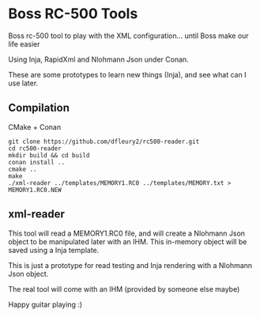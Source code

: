 # Boss RC-500 Tools
Boss rc-500 tool to play with the XML configuration... until Boss make our life easier

Using Inja, RapidXml and Nlohmann Json under Conan.

These are some prototypes to learn new things (Inja), and see what can I use later.

## Compilation

CMake + Conan

```
git clone https://github.com/dfleury2/rc500-reader.git
cd rc500-reader
mkdir build && cd build
conan install ..
cmake ..
make
./xml-reader ../templates/MEMORY1.RC0 ../templates/MEMORY.txt > MEMORY1.RC0.NEW
```


## xml-reader

This tool will read a MEMORY1.RC0 file, and will create a Nlohmann Json object to be manipulated later
with an IHM. This in-memory object will be saved using a Inja template.

This is just a prototype for read testing and Inja rendering with a Nlohmann Json object.

The real tool will come with an IHM (provided by someone else maybe)

Happy guitar playing :)

